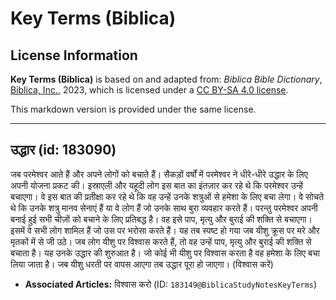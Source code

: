 # Key Terms (Biblica)

## License Information

**Key Terms (Biblica)** is based on and adapted from: _Biblica Bible Dictionary_, [Biblica, Inc.](https://www.biblica.com/), 2023, which is licensed under a [CC BY-SA 4.0 license](https://creativecommons.org/licenses/by-sa/4.0/legalcode.en).

This markdown version is provided under the same license.



--------------------------------

## उद्धार (id: 183090)

जब परमेश्वर आते हैं और अपने लोगों को बचाते हैं। सैकड़ों वर्षों में परमेश्वर ने धीरे\-धीरे उद्धार के लिए अपनी योजना प्रकट की। इस्राएली और यहूदी लोग इस बात का इंतज़ार कर रहे थे कि परमेश्वर उन्हें बचाएगा। वे इस बात की प्रतीक्षा कर रहे थे कि वह उन्हें उनके शत्रुओं से हमेशा के लिए बचा लेगा। वे सोचते थे कि उनके शत्रु मानव सेनाएं हैं या वे लोग हैं जो उनके साथ बुरा व्यवहार करते हैं। परन्तु परमेश्वर अपनी बनाई हुई सभी चीज़ों को बचाने के लिए प्रतिबद्ध है। वह इसे पाप, मृत्यु और बुराई की शक्ति से बचाएगा। इसमें वे सभी लोग शामिल हैं जो उस पर भरोसा करते हैं। यह तब स्पष्ट हो गया जब यीशु क्रूस पर मरे और मृतकों में से जी उठे। जब लोग यीशु पर विश्वास करते हैं, तो वह उन्हें पाप, मृत्यु और बुराई की शक्ति से बचाता है। यह उनके उद्धार की शुरुआत है। जो कोई भी यीशु पर विश्वास करता है वह हमेशा के लिए बचा लिया जाता है। जब यीशु धरती पर वापस आएगा तब उद्धार पूरा हो जाएगा। (विश्वास करें)

* **Associated Articles:** विश्वास करो (ID: `183149@BiblicaStudyNotesKeyTerms`)

